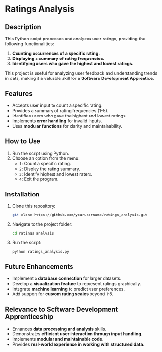 # Ratings Analysis

## Description
This Python script processes and analyzes user ratings, providing the following functionalities:
1. **Counting occurrences of a specific rating.**
2. **Displaying a summary of rating frequencies.**
3. **Identifying users who gave the highest and lowest ratings.**

This project is useful for analyzing user feedback and understanding trends in data, making it a valuable skill for a **Software Development Apprentice**.

## Features
- Accepts user input to count a specific rating.
- Provides a summary of rating frequencies (1-5).
- Identifies users who gave the highest and lowest ratings.
- Implements **error handling** for invalid inputs.
- Uses **modular functions** for clarity and maintainability.

## How to Use
1. Run the script using Python.
2. Choose an option from the menu:
   - `1`: Count a specific rating.
   - `2`: Display the rating summary.
   - `3`: Identify highest and lowest raters.
   - `4`: Exit the program.

## Installation
1. Clone this repository:
   ```bash
   git clone https://github.com/yourusername/ratings_analysis.git
   ```
2. Navigate to the project folder:
   ```bash
   cd ratings_analysis
   ```
3. Run the script:
   ```bash
   python ratings_analysis.py
   ```

## Future Enhancements
- Implement a **database connection** for larger datasets.
- Develop a **visualization feature** to represent ratings graphically.
- Integrate **machine learning** to predict user preferences.
- Add support for **custom rating scales** beyond 1-5.

## Relevance to Software Development Apprenticeship
- Enhances **data processing and analysis** skills.
- Demonstrates **efficient user interaction through input handling**.
- Implements **modular and maintainable code**.
- Provides **real-world experience in working with structured data**.
